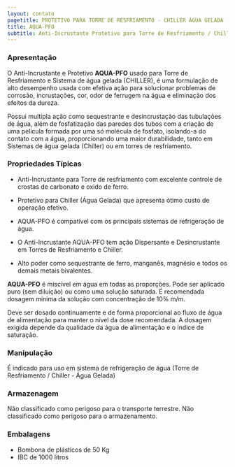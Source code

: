 ```yaml
---
layout: contato
pagetitle: PROTETIVO PARA TORRE DE RESFRIAMENTO - CHILLER ÁGUA GELADA - PUREWATER EFLUENTES
title: AQUA-PFO 
subtitle: Anti-Incrustante Protetivo para Torre de Resfriamento / Chiller Água Gelada
---
```


### Apresentação

O Anti-Incrustante e Protetivo **AQUA-PFO** usado para Torre de Resfriamento e Sistema de água gelada (CHILLER), é uma formulação de alto desempenho usada com efetiva ação para solucionar problemas de corrosão, incrustações, cor, odor de ferrugem na água e eliminação dos efeitos da dureza.

Possui multipla ação como sequestrante e desincrustação das tubulações de água, além de fosfatização das paredes dos tubos com a criação de uma película formada por uma só molécula de fosfato, isolando-a do contato com a água, proporcionando uma maior durabilidade, tanto em Sistemas de água gelada (Chiller) ou em torres de resfriamento.

>

### Propriedades Típicas 

- Anti-Incrustante para Torre de resfriamento com excelente controle de crostas de carbonato e oxido de ferro.

- Protetivo para Chiller (Água Gelada) que apresenta ótimo custo de operação efetivo.

- AQUA-PFO é compatível com os principais sistemas de refrigeração de água.

- O Anti-Incrustante AQUA-PFO tem ação Dispersante e Desincrustante em Torres de Resfriamento e Chiller.

- Alto poder como sequestrante de ferro, manganês, magnésio e todos os demais metais bivalentes.

>

**AQUA-PFO** é miscível em água em todas as proporções. Pode ser aplicado puro (sem diluição) ou como uma solução saturada. 
É recomendada dosagem mínima da solução com concentração de 10% m/m. 

Deve ser dosado continuamente e de forma proporcional ao fluxo de água de alimentação para manter o nível da dose recomendada. 
A dosagem exigida depende da qualidade da água de alimentação e o índice de saturação.

### Manipulação 
É indicado para uso em sistema de refrigeração de água (Torre de Resfriamento / Chiller - Água Gelada)

### Armazenagem
Não classificado como perigoso para o transporte terrestre. Não classificado como perigoso para o armazenamento. 

### Embalagens 

- Bombona de plásticos de 50 Kg 
- IBC de 1000 litros

  
   
